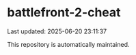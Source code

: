 # battlefront-2-cheat

Last updated: 2025-06-20 23:11:37

This repository is automatically maintained.
